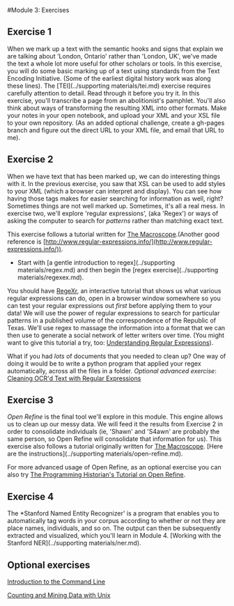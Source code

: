 
#Module 3: Exercises

## Exercise 1

When we mark up a text with the semantic hooks and signs that explain we are talking about 'London, Ontario' rather than 'London, UK', we've made the text a whole lot more useful for other scholars or tools. In this exercise, you will do some basic marking up of a text using standards from the Text Encoding Initiative. (Some of the earliest digital history work was along these lines).  The [TEI](../supporting materials/tei.md) exercise requires carefully attention to detail. Read through it before you try it. In this exercise, you'll transcribe a page from an abolitionist's pamphlet. You'll also think about ways of transforming the resulting XML into other formats. Make your notes in your open notebook, and upload your XML and your XSL file to your own repository. (As an added optional challenge, create a gh-pages branch and figure out the direct URL to your XML file, and email that URL to me).

## Exercise 2

When we have text that has been marked up, we can do interesting things with it. In the previous exercise, you saw that XSL can be used to add styles to your XML (which a browser can interpret and display). You can see how having those tags makes for easier searching for information as well, right? Sometimes things are not well marked up. Sometimes, it's all a real mess. In exercise two, we'll explore 'regular expressions', (aka 'Regex') or ways of asking the computer to search for *patterns* rather than matching exact text. 

This exercise follows a tutorial written for [The Macroscope](http://themacroscope.org).(Another good reference is [http://www.regular-expressions.info/](http://www.regular-expressions.info/)). 

* Start with [a gentle introduction to regex](../supporting materials/regex.md) and then begin the [regex exercise](../supporting materials/regexex.md). 

You should have [RegeXr](http://www.regexr.com/), an interactive tutorial that shows us what various regular expressions can do, open in a browser window somewhere so you can test your regular expressions out _first_ before applying them to your data!  We will use the power of regular expressions to search for particular patterns in a published volume of the correspondence of the Republic of Texas. We'll use regex to massage the information into a format that we can then use to generate a social network of letter writers over time. (You might want to give this tutorial a try, too: [Understanding Regular Expressions](http://programminghistorian.org/lessons/understanding-regular-expressions)).

What if you had *lots* of documents that you needed to clean up? One way of doing it would be to write a python program that applied your regex automatically, across all the files in a folder. *Optional advanced exercise*: [Cleaning OCR'd Text with Regular Expressions](http://programminghistorian.org/lessons/cleaning-ocrd-text-with-regular-expressions)

## Exercise 3

*Open Refine* is the final tool we'll explore in this module. This engine allows us to clean up our messy data. We will feed it the results from Exercise 2 in order to consolidate individuals (ie, 'Shawn' and 'S4awn' are probably the same person, so Open Refine will consolidate that information for us). This exercise also follows a tutorial originally written for [The Macroscope](http://themacroscope.org). [Here are the instructions](../supporting materials/open-refine.md).

For more advanced usage of Open Refine, as an optional exercise you can also try [The Programming Historian's Tutorial on Open Refine](http://programminghistorian.org/lessons/cleaning-data-with-openrefine). 


## Exercise 4

The *Stanford Named Entity Recognizer' is a program that enables you to automatically tag words in your corpus according to whether or not they are place names, individuals, and so on. The output can then be subsequently extracted and visualized, which you'll learn in Module 4. [Working with the Stanford NER](../supporting materials/ner.md).

## Optional exercises

[Introduction to the Command Line](http://programminghistorian.org/lessons/intro-to-bash)

[Counting and Mining Data with Unix](http://programminghistorian.org/lessons/research-data-with-unix)
